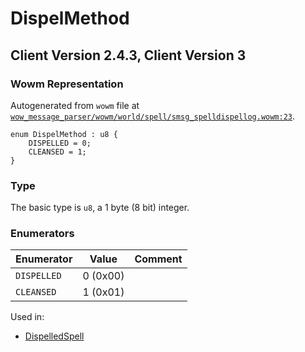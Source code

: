 # DispelMethod

## Client Version 2.4.3, Client Version 3

### Wowm Representation

Autogenerated from `wowm` file at [`wow_message_parser/wowm/world/spell/smsg_spelldispellog.wowm:23`](https://github.com/gtker/wow_messages/tree/main/wow_message_parser/wowm/world/spell/smsg_spelldispellog.wowm#L23).

```rust,ignore
enum DispelMethod : u8 {
    DISPELLED = 0;
    CLEANSED = 1;
}
```
### Type
The basic type is `u8`, a 1 byte (8 bit) integer.
### Enumerators
| Enumerator | Value  | Comment |
| --------- | -------- | ------- |
| `DISPELLED` | 0 (0x00) |  |
| `CLEANSED` | 1 (0x01) |  |

Used in:
* [DispelledSpell](dispelledspell.md)

